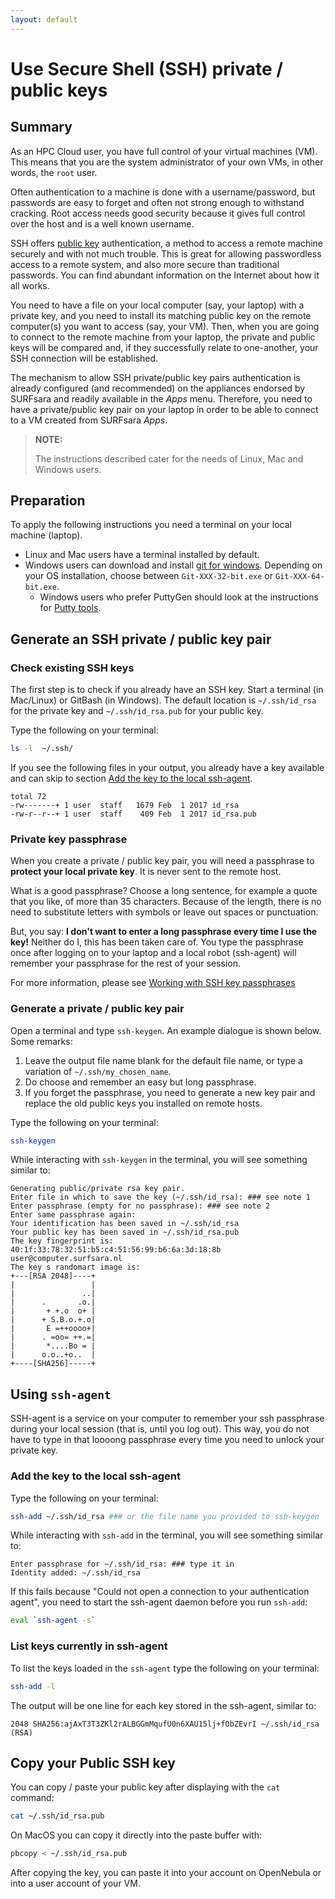 ```yaml
---
layout: default
---
```


# Use Secure Shell (SSH) private / public keys

## Summary

As an HPC Cloud user, you have full control of your virtual machines (VM). This means that you are the system administrator of your own VMs, in other words, the `root` user.

Often authentication to a machine is done with a username/password, but passwords are easy to forget and often not strong enough to withstand cracking. Root access needs good security because it gives full control over the host and is a well known username. 

SSH offers [public key](https://en.wikipedia.org/wiki/Public-key_cryptography) authentication, a method to access a remote machine securely and with not much trouble.
This is great for allowing passwordless access to a remote system, and also more secure than traditional passwords.  You can find abundant information on the Internet about how it all works.

You need to have a file on your local computer (say, your laptop) with a private key, and you need to install its matching public key on the remote computer(s) you want to access (say, your VM). Then, when you are going to connect to the remote machine from your laptop, the private and public keys will be compared and, if they successfully relate to one-another, your SSH connection will be established.

The mechanism to allow SSH private/public key pairs authentication is already configured (and recommended) on the appliances endorsed by SURFsara and readily available in the _Apps_ menu. Therefore, you need to have a private/public key pair on your laptop in order to be able to connect to a VM created from SURFsara _Apps_.

>**NOTE:**
>
> The instructions described cater for the needs of Linux, Mac and Windows users.

## Preparation

To apply the following instructions you need a terminal on your local machine (laptop).

* Linux and Mac users have a terminal installed by default.
* Windows users can download and install [git for windows](https://git-for-windows.github.io/). Depending on your OS installation, choose between `Git-XXX-32-bit.exe` or `Git-XXX-64-bit.exe`.
  * Windows users who prefer PuttyGen should look at the instructions for [Putty tools](putty-tools#generate-ssh-key-on-windows-with-puttygen).

## Generate an SSH private / public key pair

### Check existing SSH keys

The first step is to check if you already have an SSH key. Start a terminal (in Mac/Linux) or GitBash (in Windows). The default location is `~/.ssh/id_rsa` for the private key and  `~/.ssh/id_rsa.pub` for your public key.

Type the following on your terminal:

```bash
ls -l  ~/.ssh/
```

If you see the following files in your output, you already have a key available and can skip to section [Add the key to the local ssh-agent](#add-the-key-to-the-local-ssh-agent).

```
total 72
-rw-------+ 1 user  staff   1679 Feb  1 2017 id_rsa
-rw-r--r--+ 1 user  staff    409 Feb  1 2017 id_rsa.pub
```

### Private key passphrase

When you create a private / public key pair, you will need a passphrase to **protect your local private key**. It is never sent to the remote host.

What is a good passphrase? Choose a long sentence, for example a quote that you like, of more than 35 characters. Because of the length, there is no need to substitute letters with symbols or leave out spaces or punctuation.

But, you say: __I don't want to enter a long passphrase every time I use the key!__
Neither do I, this has been taken care of. You type the passphrase once after logging on to your laptop and a local robot (ssh-agent) will remember your passphrase for the rest of your session.

For more information, please see [Working with SSH key passphrases](https://help.github.com/articles/working-with-ssh-key-passphrases/)

### Generate a private / public key pair

Open a terminal and type `ssh-keygen`. An example dialogue is shown below. Some remarks:

1. Leave the output file name blank for the default file name, or type a variation of `~/.ssh/my_chosen_name`.
2. Do choose and remember an easy but long passphrase.
3. If you forget the passphrase, you need to generate a new key pair and replace the old public keys you installed on remote hosts.

Type the following on your terminal:

```bash
ssh-keygen
```

While interacting with `ssh-keygen` in the terminal, you will see something similar to:

```
Generating public/private rsa key pair.
Enter file in which to save the key (~/.ssh/id_rsa): ### see note 1
Enter passphrase (empty for no passphrase): ### see note 2
Enter same passphrase again:
Your identification has been saved in ~/.ssh/id_rsa
Your public key has been saved in ~/.ssh/id_rsa.pub
The key fingerprint is:
40:1f:33:78:32:51:b5:c4:51:56:99:b6:6a:3d:18:8b user@computer.surfsara.nl
The key s randomart image is:
+---[RSA 2048]----+
|                 |
|               ..|
|      .       .o.|
|       + +.o  o+ |
|      + S.B.o.+.o|
|       E =++oooo+|
|      . =oo= ++.=|
|       *....Bo = |
|      o.o..+o..  |
+----[SHA256]-----+
```

## Using `ssh-agent`

SSH-agent is a service on your computer to remember your ssh passphrase during your local session (that is, until you log out). This way, you do not have to type in that loooong passphrase every time you need to unlock your private key.

### Add the key to the local ssh-agent

Type the following on your terminal:

```bash
ssh-add ~/.ssh/id_rsa ### or the file name you provided to ssh-keygen
```

While interacting with `ssh-add` in the terminal, you will see something similar to:

```
Enter passphrase for ~/.ssh/id_rsa: ### type it in
Identity added: ~/.ssh/id_rsa
```

If this fails because "Could not open a connection to your authentication agent", you need to start the ssh-agent daemon before you run `ssh-add`:

```bash
eval `ssh-agent -s`
```

### List keys currently in ssh-agent

To list the keys loaded in the `ssh-agent` type the following on your terminal:

```bash
ssh-add -l
```

The output will be one line for each key stored in the ssh-agent, similar to:

```
2048 SHA256:ajAxT3T3ZKl2rALBGGmMqufU0n6XAU15lj+fObZEvrI ~/.ssh/id_rsa (RSA)
```

## Copy your Public SSH key

You can copy / paste your public key after displaying with the `cat` command:

```bash
cat ~/.ssh/id_rsa.pub
```

On MacOS you can copy it directly into the paste buffer with:

```bash
pbcopy < ~/.ssh/id_rsa.pub
```

After copying the key, you can paste it into your account on OpenNebula or into a user account of your VM.
